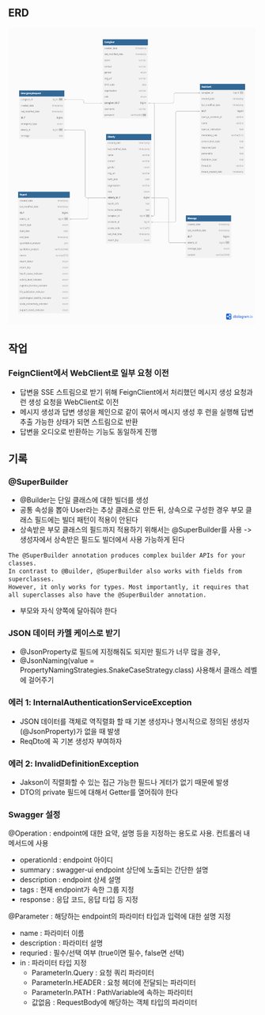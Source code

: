 ## ERD


<img src="erd.png" width="500" height = "600"/>




## 작업
### FeignClient에서 WebClient로 일부 요청 이전
- 답변을 SSE 스트림으로 받기 위해 FeignClient에서 처리했던 메시지 생성 요청과 런 생성 요청을 WebClient로 이전
- 메시지 생성과 답변 생성을 체인으로 같이 묶어서 메시지 생성 후 런을 실행해 답변 추출 가능한 상태가 되면 스트림으로 반환
- 답변을 오디오로 반환하는 기능도 동일하게 진행


## 기록
### @SuperBuilder
- @Builder는 단일 클래스에 대한 빌더를 생성
- 공통 속성을 뽑아 User라는 추상 클래스로 만든 뒤, 상속으로 구성한 경우 부모 클래스 필드에는 빌더 패턴이 적용이 안된다
- 상속받은 부모 클래스의 필드까지 적용하기 위해서는 @SuperBuilder를 사용 -> 생성자에서 상속받은 필드도 빌더에서 사용 가능하게 된다
```text
The @SuperBuilder annotation produces complex builder APIs for your classes. 
In contrast to @Builder, @SuperBuilder also works with fields from superclasses. 
However, it only works for types. Most importantly, it requires that all superclasses also have the @SuperBuilder annotation.
```
- 부모와 자식 양쪽에 달아줘야 한다

### JSON 데이터 카멜 케이스로 받기
- @JsonProperty로 필드에 지정해줘도 되지만 필드가 너무 많을 경우,
- @JsonNaming(value = PropertyNamingStrategies.SnakeCaseStrategy.class) 사용해서 클래스 레벨에 걸어주기

### 에러 1: InternalAuthenticationServiceException
- JSON 데이터를 객체로 역직렬화 할 때 기본 생성자나 명시적으로 정의된 생성자(@JsonProperty)가 없을 때 발생
- ReqDto에 꼭 기본 생성자 부여하자

### 에러 2: InvalidDefinitionException
- Jakson이 직렬화할 수 있는 접근 가능한 필드나 게터가 없기 때문에 발생
- DTO의 private 필드에 대해서 Getter를 열어줘야 한다

### Swagger 설정
@Operation : endpoint에 대한 요약, 설명 등을 지정하는 용도로 사용. 컨트롤러 내 메서드에 사용
- operationId : endpoint 아이디
- summary : swagger-ui endpoint 상단에 노출되는 간단한 설명
- description : endpoint 상세 설명
- tags : 현재 endpoint가 속한 그룹 지정
- response : 응답 코드, 응답 타입 등 지정

@Parameter : 해당하는 endpoint의 파라미터 타입과 입력에 대한 설명 지정
- name : 파라미터 이름
- description : 파라미터 설명
- requried : 필수/선택 여부 (true이면 필수, false면 선택)
- in : 파라미터 타입 지정
  - ParameterIn.Query : 요청 쿼리 파라미터
  - ParameterIn.HEADER : 요청 헤더에 전달되는 파라미터
  - ParameterIn.PATH : PathVariable에 속하는 파라미터
  - 값없음 : RequestBody에 해당하는 객체 타입의 파라미터